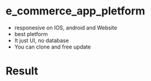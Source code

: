 # e_commerce_app_pletform

- responesive on IOS, android and Website
- best pletform
- It just UI, no database
- You can clone and free update

# Result

